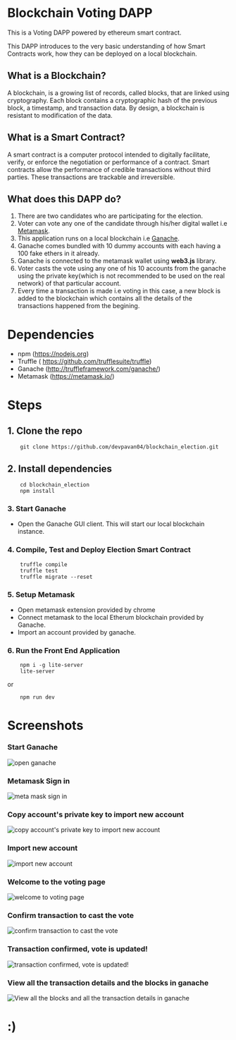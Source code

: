 # Blockchain Voting DAPP
This is a Voting DAPP powered by ethereum smart contract.

This DAPP introduces to the very basic understanding of how Smart Contracts work, how they can be deployed on a local blockchain.

## What is a Blockchain?
A blockchain, is a growing list of records, called blocks, that are linked using cryptography. Each block contains a cryptographic hash of the previous block, a timestamp, and transaction data. By design, a blockchain is resistant to modification of the data. 

## What is a Smart Contract?
A smart contract is a computer protocol intended to digitally facilitate, verify, or enforce the negotiation or performance of a contract. Smart contracts allow the performance of credible transactions without third parties. These transactions are trackable and irreversible. 

## What does this DAPP do?
1. There are two candidates who are participating for the election.
2. Voter can vote any one of the candidate through his/her digital wallet i.e [Metamask](https://metamask.io).
3. This application runs on a local blockchain i.e [Ganache](https://www.trufflesuite.com/ganache).
4. Ganache comes bundled with 10 dummy accounts with each having a 100 fake ethers in it already.
5. Ganache is connected to the metamask wallet using **web3.js** library.
6. Voter casts the vote using any one of his 10 accounts from the ganache using the private key(which is not recommended to be used on the real network) of that particular account.
7. Every time a transaction is made i.e voting in this case, a new block is added to the blockchain which contains all the details of the transactions happened from the begining.

# Dependencies
* npm (https://nodejs.org)
* Truffle ( https://github.com/trufflesuite/truffle)
* Ganache (http://truffleframework.com/ganache/)
* Metamask (https://metamask.io/)

# Steps

## 1. Clone the repo
```
    git clone https://github.com/devpavan04/blockchain_election.git

```
## 2. Install dependencies
```
    cd blockchain_election
    npm install
```
### 3. Start Ganache
* Open the Ganache GUI client. This will start our local blockchain instance. 

### 4. Compile, Test and Deploy Election Smart Contract
```
    truffle compile
    truffle test
    truffle migrate --reset
```

### 5. Setup Metamask
* Open metamask extension provided by chrome
* Connect metamask to the local Etherum blockchain provided by Ganache.
* Import an account provided by ganache.

### 6. Run the Front End Application
```
    npm i -g lite-server
    lite-server
```
or
```
    npm run dev
```

# Screenshots

### Start Ganache
![open ganache](https://github.com/devpavan04/blockchain_election/blob/master/images/Screenshot%20from%202019-09-29%2003-29-36.png?raw=true )

### Metamask Sign in
![meta mask sign in](https://github.com/devpavan04/blockchain_election/blob/master/images/Screenshot%20from%202019-09-29%2003-31-03.png?raw=true)

### Copy account's private key to import new account
![copy account's private key to import new account](https://github.com/devpavan04/blockchain_election/blob/master/images/Screenshot%20from%202019-09-29%2003-31-50.png?raw=true)

### Import new account
![import new account](https://github.com/devpavan04/blockchain_election/blob/master/images/Screenshot%20from%202019-09-29%2003-32-10.png?raw=true)

### Welcome to the voting page
![welcome to voting page](https://github.com/devpavan04/blockchain_election/blob/master/images/Screenshot%20from%202019-09-29%2003-33-08.png?raw=true)

### Confirm transaction to cast the vote
![confirm transaction to cast the vote](https://github.com/devpavan04/blockchain_election/blob/master/images/Screenshot%20from%202019-09-29%2003-33-29.png?raw=true)

### Transaction confirmed, vote is updated!
![transaction confirmed, vote is updated!](https://github.com/devpavan04/blockchain_election/blob/master/images/Screenshot%20from%202019-09-29%2003-33-37.png?raw=true)

### View all the transaction details and the blocks in ganache
![View all the blocks and all the transaction details in ganache](https://github.com/devpavan04/blockchain_election/blob/master/images/Screenshot%20from%202019-09-29%2003-34-36.png?raw=true)

# :) 